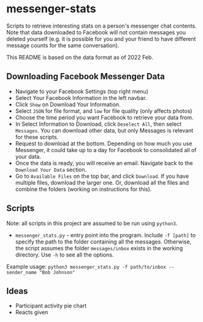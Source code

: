 # messenger-stats

Scripts to retrieve interesting stats on a person's messenger chat contents.
Note that data downloaded to Facebook will not contain messages you deleted
yourself (e.g. it is possible for you and your friend to have different
message counts for the same conversation).

This README is based on the data format as of 2022 Feb.

## Downloading Facebook Messenger Data

* Navigate to your Facebook Settings (top right menu) 
* Select Your Facebook Information in the left navbar. 
* Click `Show` on Download Your Information. 
* Select `JSON` for file format, and `low` for file quality (only affects photos)
* Choose the time period you want Facebook to retrieve your data from. 
* In Select Information to Download, click `Deselect All`, then select `Messages`. You can download other data, but only Messages is relevant for these scripts. 
* Request to download at the bottom. Depending on how much you use Messenger, it could take up to a day for Facebook to consolidated all of your data. 
* Once the data is ready, you will receive an email. Navigate back to the `Download Your Data` section.
* Go to `Available Files` on the top bar, and click `Download`. If you have multiple files, download the larger one. Or, download all the files and combine the folders (working on instructions for this).

## Scripts

Note: all scripts in this project are assumed to be run using `python3`.

* `messenger_stats.py` - entry point into the program. Include `-f [path]` to
  specify the path to the folder containing all the messages. Otherwise, the
  script assumes the folder `messages/inbox` exists in the working directory. Use `-h` to see all the options.

Example usage: `python3 messenger_stats.py -f path/to/inbox --sender_name "Bob Johnson"` 

## Ideas

* Participant activity pie chart
* Reacts given